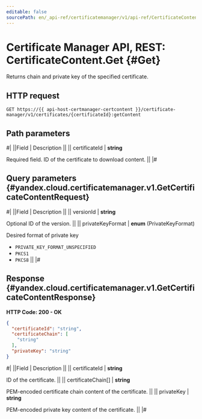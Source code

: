 ```yaml
---
editable: false
sourcePath: en/_api-ref/certificatemanager/v1/api-ref/CertificateContent/get.md
---
```


# Certificate Manager API, REST: CertificateContent.Get {#Get}

Returns chain and private key of the specified certificate.

## HTTP request

```
GET https://{{ api-host-certmanager-certcontent }}/certificate-manager/v1/certificates/{certificateId}:getContent
```

## Path parameters

#|
||Field | Description ||
|| certificateId | **string**

Required field. ID of the certificate to download content. ||
|#

## Query parameters {#yandex.cloud.certificatemanager.v1.GetCertificateContentRequest}

#|
||Field | Description ||
|| versionId | **string**

Optional ID of the version. ||
|| privateKeyFormat | **enum** (PrivateKeyFormat)

Desired format of private key

- `PRIVATE_KEY_FORMAT_UNSPECIFIED`
- `PKCS1`
- `PKCS8` ||
|#

## Response {#yandex.cloud.certificatemanager.v1.GetCertificateContentResponse}

**HTTP Code: 200 - OK**

```json
{
  "certificateId": "string",
  "certificateChain": [
    "string"
  ],
  "privateKey": "string"
}
```

#|
||Field | Description ||
|| certificateId | **string**

ID of the certificate. ||
|| certificateChain[] | **string**

PEM-encoded certificate chain content of the certificate. ||
|| privateKey | **string**

PEM-encoded private key content of the certificate. ||
|#